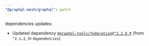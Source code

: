 ```yaml
---
"@graphql-mesh/graphql": patch
---
```

dependencies updates:
  - Updated dependency [`@graphql-tools/federation@^2.2.0` ↗︎](https://www.npmjs.com/package/@graphql-tools/federation/v/2.2.0) (from `^2.1.2`, in `dependencies`)
